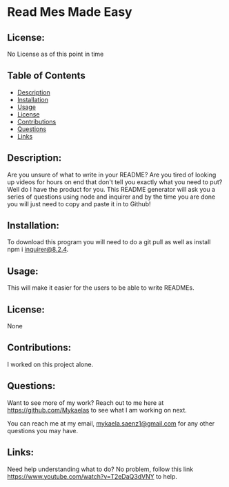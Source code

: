 # Read Mes Made Easy

## License:

No License as of this point in time

## Table of Contents

- [Description](#description)
- [Installation](#installation)
- [Usage](#usage)
- [License](#license)
- [Contributions](#contributions)
- [Questions](#questions)
- [Links](#links)

## Description:

Are you unsure of what to write in your README? Are you tired of looking up videos for hours on end that don't tell you exactly what you need to put? Well do I have the product for you. This README generator will ask you a series of questions using node and inquirer and by the time you are done you will just need to copy and paste it in to Github!

## Installation:

To download this program you will need to do a git pull as well as install npm i inquirer@8.2.4. 

## Usage:

This will make it easier for the users to be able to write READMEs. 
## License:

None

## Contributions:

I worked on this project alone. 

## Questions:

Want to see more of my work? Reach out to me here at https://github.com/Mykaelas to see what I am working on next.

You can reach me at my email, mykaela.saenz1@gmail.com for any other questions you may have.

## Links:
Need help understanding what to do? No problem, follow this link https://www.youtube.com/watch?v=T2eDaQ3dVNY to help. 
